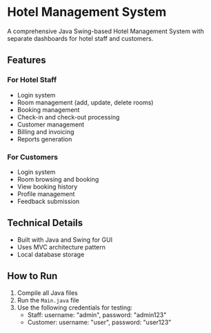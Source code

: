 # Hotel Management System

A comprehensive Java Swing-based Hotel Management System with separate dashboards for hotel staff and customers.

## Features

### For Hotel Staff
- Login system
- Room management (add, update, delete rooms)
- Booking management
- Check-in and check-out processing
- Customer management
- Billing and invoicing
- Reports generation

### For Customers
- Login system
- Room browsing and booking
- View booking history
- Profile management
- Feedback submission

## Technical Details

- Built with Java and Swing for GUI
- Uses MVC architecture pattern
- Local database storage

## How to Run

1. Compile all Java files
2. Run the `Main.java` file
3. Use the following credentials for testing:
   - Staff: username: "admin", password: "admin123"
   - Customer: username: "user", password: "user123"